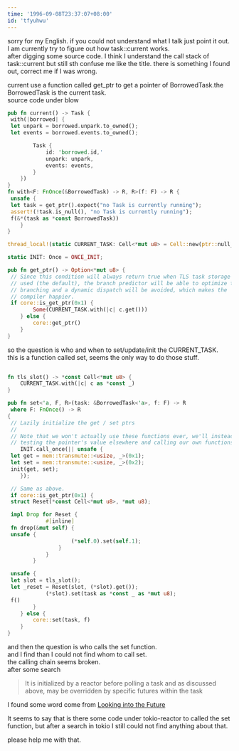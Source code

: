 ```yaml
---
time: '1996-09-08T23:37:07+08:00'
id: 'tfyuhwu'
---
```


sorry for my English. if you could not understand what I talk just point it out.  
I am currently try to figure out how task::current works.  
after digging some source code. I think I understand the call stack of task::current but still sth confuse me like the title. 
there is something I found out, correct me if I was wrong.  

current use a function called get_ptr to get a pointer of BorrowedTask.the BorrowedTask  is the current task.  
source code under blow  
```rust
pub fn current() -> Task {
 with(|borrowed| {
 let unpark = borrowed.unpark.to_owned();
 let events = borrowed.events.to_owned();

        Task {
            id: 'borrowed.id,'
            unpark: unpark,
            events: events,
        }
    })
}
fn with<F: FnOnce(&BorrowedTask) -> R, R>(f: F) -> R {
 unsafe {
 let task = get_ptr().expect("no Task is currently running");
 assert!(!task.is_null(), "no Task is currently running");
 f(&*(task as *const BorrowedTask))
    }
}

thread_local!(static CURRENT_TASK: Cell<*mut u8> = Cell::new(ptr::null_mut()));

static INIT: Once = ONCE_INIT;

pub fn get_ptr() -> Option<*mut u8> {
 // Since this condition will always return true when TLS task storage is
 // used (the default), the branch predictor will be able to optimize the
 // branching and a dynamic dispatch will be avoided, which makes the
 // compiler happier.
 if core::is_get_ptr(0x1) {
        Some(CURRENT_TASK.with(|c| c.get()))
    } else {
        core::get_ptr()
    }
}
```
so the question is who and when to set/update/init the CURRENT_TASK.  
this is a function called set, seems the only way to do those stuff.
```rust
 
fn tls_slot() -> *const Cell<*mut u8> {
    CURRENT_TASK.with(|c| c as *const _)
}

pub fn set<'a, F, R>(task: &BorrowedTask<'a>, f: F) -> R
 where F: FnOnce() -> R
{
 // Lazily initialize the get / set ptrs
 //
 // Note that we won't actually use these functions ever, we'll instead be
 // testing the pointer's value elsewhere and calling our own functions.
    INIT.call_once(|| unsafe {
 let get = mem::transmute::<usize, _>(0x1);
 let set = mem::transmute::<usize, _>(0x2);
 init(get, set);
    });

 // Same as above.
 if core::is_get_ptr(0x1) {
 struct Reset(*const Cell<*mut u8>, *mut u8);

 impl Drop for Reset {
            #[inline]
 fn drop(&mut self) {
 unsafe {
                    (*self.0).set(self.1);
                }
            }
        }

 unsafe {
 let slot = tls_slot();
 let _reset = Reset(slot, (*slot).get());
            (*slot).set(task as *const _ as *mut u8);
 f()
        }
    } else {
        core::set(task, f)
    }
}
```
and then the question is who calls the set function.  
and I find than I could not find whom to call set.  
the calling chain seems broken.  
after some search 
>  It is initialized by a reactor before polling a task and as discussed  above, may be overridden by specific futures within the task 

I found some word come from [Looking into the Future](https://gist.github.com/Diggsey/6f924bf3f741bcdffd240faee102fe92)

It seems to say that is there some code under tokio-reactor to called the set function, but after a search in tokio I still could not find anything about that.

please help me with that.